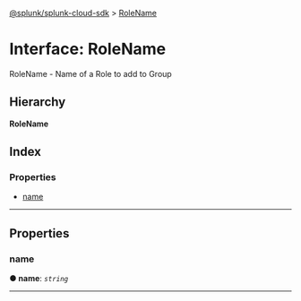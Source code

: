 [@splunk/splunk-cloud-sdk](../README.md) > [RoleName](../interfaces/rolename.md)

# Interface: RoleName

RoleName - Name of a Role to add to Group

## Hierarchy

**RoleName**

## Index

### Properties

* [name](rolename.md#name)

---

## Properties

<a id="name"></a>

###  name

**● name**: *`string`*

___

